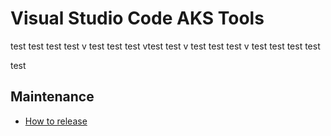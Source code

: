 # Visual Studio Code AKS Tools

test
test
test
test
v
test
test
test
vtest
test
v
test
test
test
v
test
test
test
test

 test
 
## Maintenance

* [How to release](maintenance/README.md)

